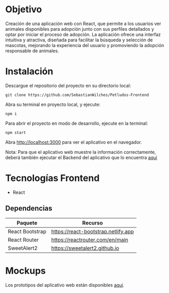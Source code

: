 # Objetivo
Creación de una aplicación web con React, que permite a los usuarios ver animales disponibles para adopción junto con sus perfiles detallados y optar por iniciar el proceso de adopción. La aplicación ofrece una interfaz intuitiva y atractiva, diseñada para facilitar la búsqueda y selección de mascotas, mejorando la experiencia del usuario y promoviendo la adopción responsable de animales.

# Instalación
Descargue el repositorio del proyecto en su directorio local:
```
git clone https://github.com/SebastianWilches/Petludos-Frontend
```
Abra su terminal en proyecto local, y ejecute:
```
npm i
```
Para abrir el proyecto en modo de desarrollo, ejecute en la terminal:
```
npm start
```
Abra [http://localhost:3000](http://localhost:3000) para ver el aplicativo en el navegador.

Nota: Para que el aplicativo web muestre la información correctamente, deberá también ejecutar el Backend del aplicativo que lo encuentra [aquí](https://github.com/lsofiadb/PetLudos-Backend)

# Tecnologías Frontend
- React
## Dependencias

| Paquete | Recurso |
| ------ | ------ |
| React Bootstrap | https://react-bootstrap.netlify.app |
| React Router | https://reactrouter.com/en/main |
| SweetAlert2 | https://sweetalert2.github.io |

# Mockups
Los prototipos del aplicativo web están disponibles [aquí](https://www.figma.com/design/dtfgLSxLgLdI4PxAk90Oc3/Petludos-pages?t=UCj0aF3m8iWuT74E-1).
